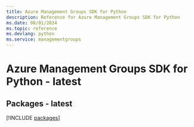 ```yaml
---
title: Azure Management Groups SDK for Python
description: Reference for Azure Management Groups SDK for Python
ms.date: 08/01/2024
ms.topic: reference
ms.devlang: python
ms.service: managementgroups
---
```

# Azure Management Groups SDK for Python - latest
## Packages - latest
[!INCLUDE [packages](management-groups-index.md)]